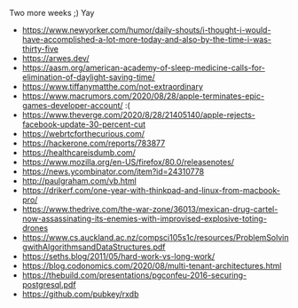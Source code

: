 Two more weeks ;) Yay

- https://www.newyorker.com/humor/daily-shouts/i-thought-i-would-have-accomplished-a-lot-more-today-and-also-by-the-time-i-was-thirty-five
- https://arwes.dev/
- https://aasm.org/american-academy-of-sleep-medicine-calls-for-elimination-of-daylight-saving-time/
- https://www.tiffanymatthe.com/not-extraordinary
- https://www.macrumors.com/2020/08/28/apple-terminates-epic-games-developer-account/ :(
- https://www.theverge.com/2020/8/28/21405140/apple-rejects-facebook-update-30-percent-cut
- https://webrtcforthecurious.com/
- https://hackerone.com/reports/783877
- https://healthcareisdumb.com/
- https://www.mozilla.org/en-US/firefox/80.0/releasenotes/
- https://news.ycombinator.com/item?id=24310778
- http://paulgraham.com/vb.html
- https://drikerf.com/one-year-with-thinkpad-and-linux-from-macbook-pro/
- https://www.thedrive.com/the-war-zone/36013/mexican-drug-cartel-now-assassinating-its-enemies-with-improvised-explosive-toting-drones
- https://www.cs.auckland.ac.nz/compsci105s1c/resources/ProblemSolvingwithAlgorithmsandDataStructures.pdf
- https://seths.blog/2011/05/hard-work-vs-long-work/
- https://blog.codonomics.com/2020/08/multi-tenant-architectures.html
- https://thebuild.com/presentations/pgconfeu-2016-securing-postgresql.pdf
- https://github.com/pubkey/rxdb